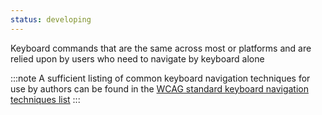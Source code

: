 ```yaml
---
status: developing
---
```


Keyboard commands that are the same across most or platforms and are relied upon by users who need to navigate by keyboard alone

:::note
A sufficient listing of common keyboard navigation techniques for use by authors can be found in the  [WCAG standard keyboard navigation techniques list](#)
:::